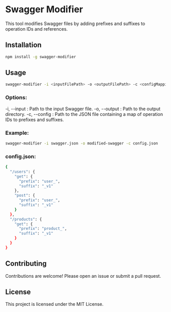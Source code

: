 # Swagger Modifier

This tool modifies Swagger files by adding prefixes and suffixes to operation IDs and references.

## Installation

```bash
npm install -g swagger-modifier
```

## Usage

```bash
swagger-modifier -i <inputFilePath> -o <outputFilePath> -c <configMapping>
```

### Options:

-i, --input <inputFilePath>: Path to the input Swagger file.
-o, --output <outputFilePath>: Path to the output directory.
-c, --config <configMapping>: Path to the JSON file containing a map of operation IDs to prefixes and suffixes.

### Example:

```bash
swagger-modifier -i swagger.json -o modified-swagger -c config.json
```

### config.json:

```bash
{
  "/users": {
    "get": {
      "prefix": "user_",
      "suffix": "_v1"
    },
    "post": {
      "prefix": "user_",
      "suffix": "_v1"
    }
  },
  "/products": {
    "get": {
      "prefix": "product_",
      "suffix": "_v1"
    }
  }
}

```

## Contributing

Contributions are welcome! Please open an issue or submit a pull request.

## License

This project is licensed under the MIT License.

